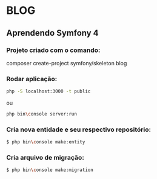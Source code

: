 # BLOG

## Aprendendo Symfony 4

### Projeto criado com o comando:
composer create-project symfony/skeleton blog

### Rodar aplicação:
```bash
php -S localhost:3000 -t public
```
ou 
```bash
php bin\console server:run
```

### Cria nova entidade e seu respectivo repositório:
```bash
$ php bin\console make:entity
```

### Cria arquivo de migração:
```bash
$ php bin\console make:migration
```
